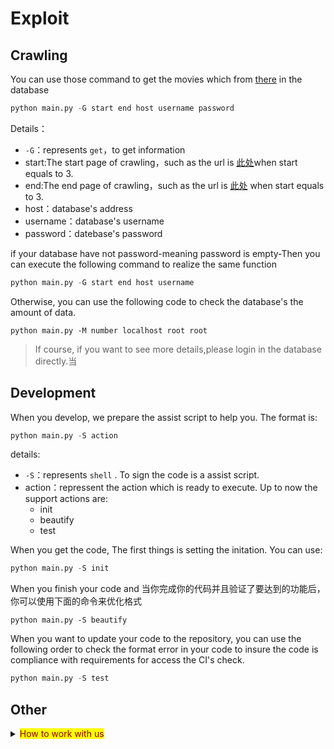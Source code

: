 # Exploit

## Crawling
You can use those command to get the movies which from [there](http://pianyuan.la/mv?order=score) in the database 
```python
python main.py -G start end host username password
```
Details：
- `-G`：represents `get`，to get information
- start:The start page of crawling，such as the url is [此处](http://pianyuan.la/mv?order=score&p=3)when start equals to 3.
- end:The end page of crawling，such as the url is [此处](http://pianyuan.la/mv?order=score&p=3)
when start equals to 3.
- host：database's address
- username：database's username
- password：datebase's password

if your database have not password-meaning password is empty-Then you can execute the following command to realize the same function
```python   
python main.py -G start end host username
```
Otherwise, you can use the following code to check the database's the amount of data.
```
python main.py -M number localhost root root
```
> If course, if you want to see more details,please login in the database directly.当
## Development
When you develop, we prepare the assist script to help you. The format is:
```python
python main.py -S action
```
details:
- `-S`：represents `shell` . To sign the code is a assist script.
- action：repressent the action which is ready to execute. Up to now the support actions are:
  - init
  - beautify
  - test

When you get the code, The first things is setting the initation. You can use:
```python
python main.py -S init
```
When you finish your code and 
当你完成你的代码并且验证了要达到的功能后，你可以使用下面的命令来优化格式
```
python main.py -S beautify
```
When you want to update your code to the repository, you can use the following order to check the format error in your code to insure the code is compliance with requirements for access the CI's check.

```python
python main.py -S test
```
## Other
<details>
<summary><mark><font color=darkred>How to work with us </font></mark></summary>

## 问题的开端
你有以下几种方式参与本项目：
- 直接在本仓库创建暂时分支，通过pull request 来合并代码
- fork 本项目，通过pull request来合并代码
- 提issue，由仓库管理员来改进
### 创建分支
如果你是仓库管理员，拥有直接读写仓库的权限，那么当你有一个改进时，请在[issue](https://github.com/ptrtonull-workshop/PianYuan/issues)提供一个详细的记录，你可以标记这是一个`bug`或者`feature`，并写下具体的描述。
接下来，我将为您示范在此情况下如何修正一个bug：
#### 克隆或更新仓库代码
执行
```git
git clone https://github.com/ptrtonull-workshop/PianYuan.git
cd ./pianyuan
```
来克隆本仓库的`dev`分支代码，通常情况下，这个分支的代码是最新的，当然，如果你以前已经克隆过了，那就请您更新一次您的代码，使您的代码保持最新。

如果您第一次下载代码，则意味着您很可能没有本项目需要的相关包，请执行
```
python main.py -S init
```
来初始化项目来获得本项目需要的包
#### 新建bug分支
在GitHub [issue](https://github.com/ptrtonull-workshop/PianYuan/issues)上提交一个`issue`, 记录下bug的情况，记下`issue`的号码，例如您新建了一个编号为#1的`issue`:
使用
```git
git branch bug#1
git checkout bug#1
```
从`dev`分支创立并切换到一个bug分支来修复这个bug，#后的号码为`issue`的号码，在这个分支中进行bug的修复。
#### 检查代码
在本地文件夹中执行
```python
python main.py -G 1 1 hostname username password
```
后，程序会自动写入数据到数据库，来测试你的代码的功能是否正常

其中
- hostname:数据库地址
- username:用户名
- password:用户名密码，为空的时候可以不填

在本地项目文件夹中执行
```pip
python main.py -S beautify
python main.py -S test
```
来规范你的python代码，以符合flake8的规范。再使用flake8确认`main.py`中的语法错误和书写规范，如有不符合`flake`规范，提交的代码将无法通过`CI`的检查
在这条语句中，`E501`的意思是：你最多只能在一行中写79个字符，这个规定过于苛刻，故我们将它删除了
```
E501: E501 line too long (81 > 79 characters)
```
#### 提交
修复完毕后，commit此次修改
完毕后，执行
```git
git push origin bug#1
```
来推送该分支到Github。切换到Github，我们再将`bug#1` 通过`pull request`与`dev`分支合并，在这个过程中，我们的CI会检查代码。

等待合并完成之后，我们在本地执行
```git
git push origin :bug#1
```
来远程删除在Github上的多余的分支
## Q&A
> 哪些操作需要直接在Github上提交？
- README文档需要更新
- CI配置文件需要更新
>哪些情况需要直接同步到`master`分支？
- 有重大更新，可能是一天积累的；
- 涉及到CI的配置文件的；
- 紧急的BUG
</details>


    


